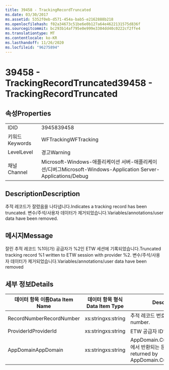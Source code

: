 ```yaml
---
title: 39458 - TrackingRecordTruncated
ms.date: 03/30/2017
ms.assetid: 5352f0eb-d571-454a-bab5-e2162888b218
ms.openlocfilehash: f02a34673c51be6e0b127a64e4622131575d836f
ms.sourcegitcommit: bc293b14af795e0e999e3304dd40c0222cf2ffe4
ms.translationtype: MT
ms.contentlocale: ko-KR
ms.lasthandoff: 11/26/2020
ms.locfileid: "96275894"
---
```

# <a name="39458---trackingrecordtruncated"></a><span data-ttu-id="7e993-102">39458 - TrackingRecordTruncated</span><span class="sxs-lookup"><span data-stu-id="7e993-102">39458 - TrackingRecordTruncated</span></span>

## <a name="properties"></a><span data-ttu-id="7e993-103">속성</span><span class="sxs-lookup"><span data-stu-id="7e993-103">Properties</span></span>  
  
|||  
|-|-|  
|<span data-ttu-id="7e993-104">ID</span><span class="sxs-lookup"><span data-stu-id="7e993-104">ID</span></span>|<span data-ttu-id="7e993-105">39458</span><span class="sxs-lookup"><span data-stu-id="7e993-105">39458</span></span>|  
|<span data-ttu-id="7e993-106">키워드</span><span class="sxs-lookup"><span data-stu-id="7e993-106">Keywords</span></span>|<span data-ttu-id="7e993-107">WFTracking</span><span class="sxs-lookup"><span data-stu-id="7e993-107">WFTracking</span></span>|  
|<span data-ttu-id="7e993-108">Level</span><span class="sxs-lookup"><span data-stu-id="7e993-108">Level</span></span>|<span data-ttu-id="7e993-109">경고</span><span class="sxs-lookup"><span data-stu-id="7e993-109">Warning</span></span>|  
|<span data-ttu-id="7e993-110">채널</span><span class="sxs-lookup"><span data-stu-id="7e993-110">Channel</span></span>|<span data-ttu-id="7e993-111">Microsoft-Windows-애플리케이션 서버-애플리케이션/디버그</span><span class="sxs-lookup"><span data-stu-id="7e993-111">Microsoft-Windows-Application Server-Applications/Debug</span></span>|  
  
## <a name="description"></a><span data-ttu-id="7e993-112">Description</span><span class="sxs-lookup"><span data-stu-id="7e993-112">Description</span></span>  

 <span data-ttu-id="7e993-113">추적 레코드가 잘렸음을 나타냅니다.</span><span class="sxs-lookup"><span data-stu-id="7e993-113">Indicates a tracking record has been truncated.</span></span> <span data-ttu-id="7e993-114">변수/주석/사용자 데이터가 제거되었습니다.</span><span class="sxs-lookup"><span data-stu-id="7e993-114">Variables/annotations/user data have been removed.</span></span>  
  
## <a name="message"></a><span data-ttu-id="7e993-115">메시지</span><span class="sxs-lookup"><span data-stu-id="7e993-115">Message</span></span>  

 <span data-ttu-id="7e993-116">잘린 추적 레코드 %1이(가) 공급자가 %2인 ETW 세션에 기록되었습니다.</span><span class="sxs-lookup"><span data-stu-id="7e993-116">Truncated tracking record %1 written to ETW session with provider %2.</span></span> <span data-ttu-id="7e993-117">변수/주석/사용자 데이터가 제거되었습니다.</span><span class="sxs-lookup"><span data-stu-id="7e993-117">Variables/annotations/user data have been removed</span></span>  
  
## <a name="details"></a><span data-ttu-id="7e993-118">세부 정보</span><span class="sxs-lookup"><span data-stu-id="7e993-118">Details</span></span>  
  
|<span data-ttu-id="7e993-119">데이터 항목 이름</span><span class="sxs-lookup"><span data-stu-id="7e993-119">Data Item Name</span></span>|<span data-ttu-id="7e993-120">데이터 항목 형식</span><span class="sxs-lookup"><span data-stu-id="7e993-120">Data Item Type</span></span>|<span data-ttu-id="7e993-121">Description</span><span class="sxs-lookup"><span data-stu-id="7e993-121">Description</span></span>|  
|--------------------|--------------------|-----------------|  
|<span data-ttu-id="7e993-122">RecordNumber</span><span class="sxs-lookup"><span data-stu-id="7e993-122">RecordNumber</span></span>|<span data-ttu-id="7e993-123">xs:string</span><span class="sxs-lookup"><span data-stu-id="7e993-123">xs:string</span></span>|<span data-ttu-id="7e993-124">추적 레코드 번호입니다.</span><span class="sxs-lookup"><span data-stu-id="7e993-124">The tracking record number.</span></span>|  
|<span data-ttu-id="7e993-125">ProviderId</span><span class="sxs-lookup"><span data-stu-id="7e993-125">ProviderId</span></span>|<span data-ttu-id="7e993-126">xs:string</span><span class="sxs-lookup"><span data-stu-id="7e993-126">xs:string</span></span>|<span data-ttu-id="7e993-127">ETW 공급자 ID입니다.</span><span class="sxs-lookup"><span data-stu-id="7e993-127">The ETW provider id.</span></span>|  
|<span data-ttu-id="7e993-128">AppDomain</span><span class="sxs-lookup"><span data-stu-id="7e993-128">AppDomain</span></span>|<span data-ttu-id="7e993-129">xs:string</span><span class="sxs-lookup"><span data-stu-id="7e993-129">xs:string</span></span>|<span data-ttu-id="7e993-130">AppDomain.CurrentDomain.FriendlyName에서 반환되는 문자열입니다.</span><span class="sxs-lookup"><span data-stu-id="7e993-130">The string returned by AppDomain.CurrentDomain.FriendlyName.</span></span>|
